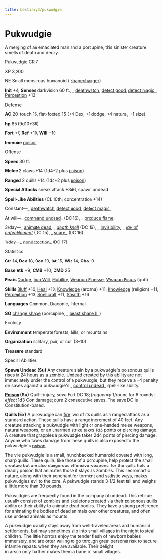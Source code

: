 ```yaml
---
title: bestiary3/pukwudgie
---
```

# Pukwudgie

A merging of an emaciated man and a porcupine, this sinister creature smells of death and decay.

Pukwudgie CR 7

XP 3,200

NE Small monstrous humanoid ( [shapechanger](monsters/creatureTypes.md#_shapechanger-subtype))

**Init** +4; **Senses** darkvision 60 ft., _ [deathwatch](spells/deathwatch.md#_deathwatch), [detect good](spells/detectGood.md#_detect-good), [detect magic](spells/detectMagic.md#_detect-magic)_; [Perception](skills/perception.md#_perception) +13

Defense

**AC** 20, touch 16, flat-footed 15 (+4 Dex, +1 dodge, +4 natural, +1 size)

**hp** 85 (9d10+36)

**Fort** +7, **Ref** +10, **Will** +10

**Immune** [poison](monsters/universalMonsterRules.md#_poison-(ex-or-su))

Offense

**Speed** 30 ft.

**Melee** 2 claws +14 (1d4+2 plus [poison](monsters/universalMonsterRules.md#_poison-(ex-or-su)))

**Ranged** 2 quills +14 (1d4+2 plus [poison](monsters/universalMonsterRules.md#_poison-(ex-or-su)))

**Special Attacks** sneak attack +3d6, spawn undead

**Spell-Like Abilities** (CL 10th; concentration +14)

Constant—_ [deathwatch](spells/deathwatch.md#_deathwatch), [detect good](spells/detectGood.md#_detect-good), [detect magic](spells/detectMagic.md#_detect-magic)_

At will—_ [command undead](spells/commandUndead.md#_command-undead)_ (DC 16), _ [produce flame](spells/produceFlame.md#_produce-flame)_

3/day—_ [animate dead](spells/animateDead.md#_animate-dead)_, _ [death knell](spells/deathKnell.md#_death-knell)_ (DC 16), _ [invisibility](spells/invisibility.md#_invisibility)_, _ [ray of enfeeblement](spells/rayOfEnfeeblement.md#_ray-of-enfeeblement)_ (DC 15), _ [scare](spells/scare.md#_scare)_ (DC 16)

1/day—_ [nondetection](spells/nondetection.md#_nondetection)_ (DC 17)

Statistics

**Str** 14, **Dex** 18, **Con** 19, **Int** 15, **Wis** 14, **Cha** 19

**Base Atk** +9; **CMB** +10; **CMD** 25

**Feats** [Dodge](feats.md#_dodge), [Iron Will](feats.md#_iron-will), [Mobility](feats.md#_mobility), [Weapon Finesse](feats.md#_weapon-finesse), [Weapon Focus](feats.md#_weapon-focus) (quill)

**Skills** [Bluff](skills/bluff.md#_bluff) +10, [Heal](skills/heal.md#_heal) +10, [Knowledge](skills/knowledge.md#_knowledge) (arcana) +11, [Knowledge](skills/knowledge.md#_knowledge) (religion) +11, [Perception](skills/perception.md#_perception) +13, [Spellcraft](skills/spellcraft.md#_spellcraft) +11, [Stealth](skills/stealth.md#_stealth) +16

**Languages** Common, Draconic, Infernal

**SQ** [change shape](monsters/universalMonsterRules.md#_change-shape) (porcupine, _ [beast shape II](spells/beastShape.md#_beast-shape-ii)_)

Ecology

**Environment** temperate forests, hills, or mountains

**Organization** solitary, pair, or cult (3–10)

**Treasure** standard

Special Abilities

**Spawn Undead (Su)** Any creature slain by a pukwudgie's poisonous quills rises in 24 hours as a zombie. Undead created by this ability are not immediately under the control of a pukwudgie, but they receive a –4 penalty on saves against a pukwudgie's _ [control undead](spells/controlUndead.md#_control-undead)_ spell-like ability.

**[Poison](monsters/universalMonsterRules.md#_poison-(ex-or-su)) (Su)** Quill—injury; _save_ Fort DC 18; _frequency_ 1/round for 6 rounds; _effect_ 1d3 Con damage; _cure_ 2 consecutive saves. The save DC is Constitution-based.

**Quills (Ex)** A pukwudgie can [fire](monsters/creatureTypes.md#_fire-subtype) two of its quills as a ranged attack as a standard action. These quills have a range increment of 40 feet. Any creature attacking a pukwudgie with light or one-handed melee weapons, natural weapons, or an unarmed strike takes 1d3 points of piercing damage. A creature that grapples a pukwudgie takes 2d4 points of piercing damage. Anyone who takes damage from these quills is also exposed to the pukwudgie's [poison](monsters/universalMonsterRules.md#_poison-(ex-or-su)).

The vile pukwudgie is a small, hunchbacked humanoid covered with long, sharp quills. These quills, like those of a porcupine, help protect the small creature but are also dangerous offensive weapons, for the quills hold a deadly poison that animates those it slays as zombies. This necromantic nature, along with their penchant for torment and sadistic ways, makes pukwudgies evil to the core. A pukwudgie stands 3-1/2 feet tall and weighs a little more than 30 pounds.

Pukwudgies are frequently found in the company of undead. This retinue usually consists of zombies and skeletons created via their poisonous quills ability or their ability to animate dead bodies. They have a strong preference for animating the bodies of dead animals over other creatures, and often use undead animals as mounts.

A pukwudgie usually stays away from well-traveled areas and humanoid settlements, but may sometimes slip into small villages in the night to steal children. The little horrors enjoy the tender flesh of newborn babies immensely, and are often willing to go through great personal risk to secure infantile repasts when they are available. Their delight   
in arson only further makes them a bane of small villages.

